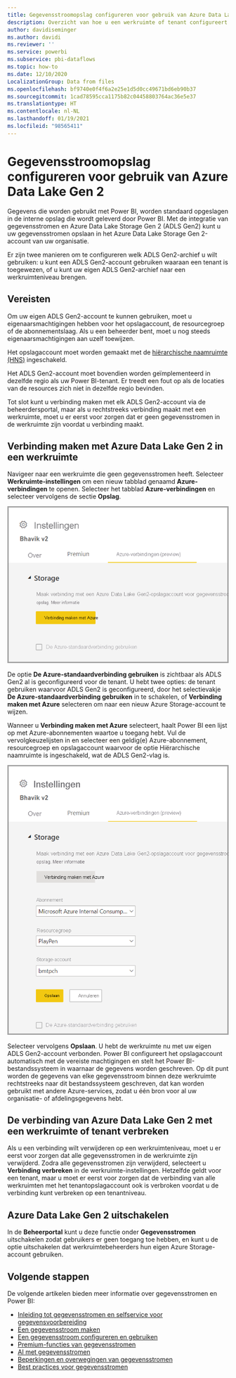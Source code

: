 ```yaml
---
title: Gegevensstroomopslag configureren voor gebruik van Azure Data Lake Gen 2
description: Overzicht van hoe u een werkruimte of tenant configureert met Azure Data Lake Gen 2-opslag
author: davidiseminger
ms.author: davidi
ms.reviewer: ''
ms.service: powerbi
ms.subservice: pbi-dataflows
ms.topic: how-to
ms.date: 12/10/2020
LocalizationGroup: Data from files
ms.openlocfilehash: bf9740e0f4f6a2e25e1d5d0cc49671bd6eb90b37
ms.sourcegitcommit: 1cad78595cca1175b82c04458803764ac36e5e37
ms.translationtype: HT
ms.contentlocale: nl-NL
ms.lasthandoff: 01/19/2021
ms.locfileid: "98565411"
---
```

# <a name="configuring-dataflow-storage-to-use-azure-data-lake-gen-2"></a>Gegevensstroomopslag configureren voor gebruik van Azure Data Lake Gen 2 

Gegevens die worden gebruikt met Power BI, worden standaard opgeslagen in de interne opslag die wordt geleverd door Power BI. Met de integratie van gegevensstromen en Azure Data Lake Storage Gen 2 (ADLS Gen2) kunt u uw gegevensstromen opslaan in het Azure Data Lake Storage Gen 2-account van uw organisatie.

Er zijn twee manieren om te configureren welk ADLS Gen2-archief u wilt gebruiken: u kunt een ADLS Gen2-account gebruiken waaraan een tenant is toegewezen, of u kunt uw eigen ADLS Gen2-archief naar een werkruimteniveau brengen. 

## <a name="pre-requisites"></a>Vereisten

Om uw eigen ADLS Gen2-account te kunnen gebruiken, moet u eigenaarsmachtigingen hebben voor het opslagaccount, de resourcegroep of de abonnementslaag. Als u een beheerder bent, moet u nog steeds eigenaarsmachtigingen aan uzelf toewijzen. 

Het opslagaccount moet worden gemaakt met de [hiërarchische naamruimte (HNS)](/azure/storage/blobs/create-data-lake-storage-account) ingeschakeld. 

Het ADLS Gen2-account moet bovendien worden geïmplementeerd in dezelfde regio als uw Power BI-tenant. Er treedt een fout op als de locaties van de resources zich niet in dezelfde regio bevinden.

Tot slot kunt u verbinding maken met elk ADLS Gen2-account via de beheerdersportal, maar als u rechtstreeks verbinding maakt met een werkruimte, moet u er eerst voor zorgen dat er geen gegevensstromen in de werkruimte zijn voordat u verbinding maakt.

## <a name="connecting-to-an-azure-data-lake-gen-2-at-a-workspace"></a>Verbinding maken met Azure Data Lake Gen 2 in een werkruimte
Navigeer naar een werkruimte die geen gegevensstromen heeft. Selecteer **Werkruimte-instellingen** om een nieuw tabblad genaamd **Azure-verbindingen** te openen. Selecteer het tabblad **Azure-verbindingen** en selecteer vervolgens de sectie **Opslag**.


![Verbinding maken met Azure](media/dataflows-azure-data-lake-storage-integration/connect-to-azure.png)
 
De optie **De Azure-standaardverbinding gebruiken** is zichtbaar als ADLS Gen2 al is geconfigureerd voor de tenant. U hebt twee opties: de tenant gebruiken waarvoor ADLS Gen2 is geconfigureerd, door het selectievakje **De Azure-standaardverbinding gebruiken** in te schakelen, of **Verbinding maken met Azure** selecteren om naar een nieuw Azure Storage-account te wijzen. 

Wanneer u **Verbinding maken met Azure** selecteert, haalt Power BI een lijst op met Azure-abonnementen waartoe u toegang hebt. Vul de vervolgkeuzelijsten in en selecteer een geldig(e) Azure-abonnement, resourcegroep en opslagaccount waarvoor de optie Hiërarchische naamruimte is ingeschakeld, wat de ADLS Gen2-vlag is.

![abonnementsdetails](media/dataflows-azure-data-lake-storage-integration/subscription-details-enter.png)
 
Selecteer vervolgens **Opslaan**. U hebt de werkruimte nu met uw eigen ADLS Gen2-account verbonden. Power BI configureert het opslagaccount automatisch met de vereiste machtigingen en stelt het Power BI-bestandssysteem in waarnaar de gegevens worden geschreven. Op dit punt worden de gegevens van elke gegevensstroom binnen deze werkruimte rechtstreeks naar dit bestandssysteem geschreven, dat kan worden gebruikt met andere Azure-services, zodat u één bron voor al uw organisatie- of afdelingsgegevens hebt.

## <a name="detaching-azure-data-lake-gen-2-from-a-workspace-or-tenant"></a>De verbinding van Azure Data Lake Gen 2 met een werkruimte of tenant verbreken

Als u een verbinding wilt verwijderen op een werkruimteniveau, moet u er eerst voor zorgen dat alle gegevensstromen in de werkruimte zijn verwijderd. Zodra alle gegevensstromen zijn verwijderd, selecteert u **Verbinding verbreken** in de werkruimte-instellingen. Hetzelfde geldt voor een tenant, maar u moet er eerst voor zorgen dat de verbinding van alle werkruimten met het tenantopslagaccount ook is verbroken voordat u de verbinding kunt verbreken op een tenantniveau.

## <a name="disabling-azure-data-lake-gen-2"></a>Azure Data Lake Gen 2 uitschakelen

In de **Beheerportal** kunt u deze functie onder **Gegevensstromen** uitschakelen zodat gebruikers er geen toegang toe hebben, en kunt u de optie uitschakelen dat werkruimtebeheerders hun eigen Azure Storage-account gebruiken.

## <a name="next-steps"></a>Volgende stappen
De volgende artikelen bieden meer informatie over gegevensstromen en Power BI:

* [Inleiding tot gegevensstromen en selfservice voor gegevensvoorbereiding](dataflows-introduction-self-service.md)
* [Een gegevensstroom maken](dataflows-create.md)
* [Een gegevensstroom configureren en gebruiken](dataflows-configure-consume.md)
* [Premium-functies van gegevensstromen](dataflows-premium-features.md)
* [AI met gegevensstromen](dataflows-machine-learning-integration.md)
* [Beperkingen en overwegingen van gegevensstromen](dataflows-features-limitations.md)
* [Best practices voor gegevensstromen](dataflows-best-practices.md)